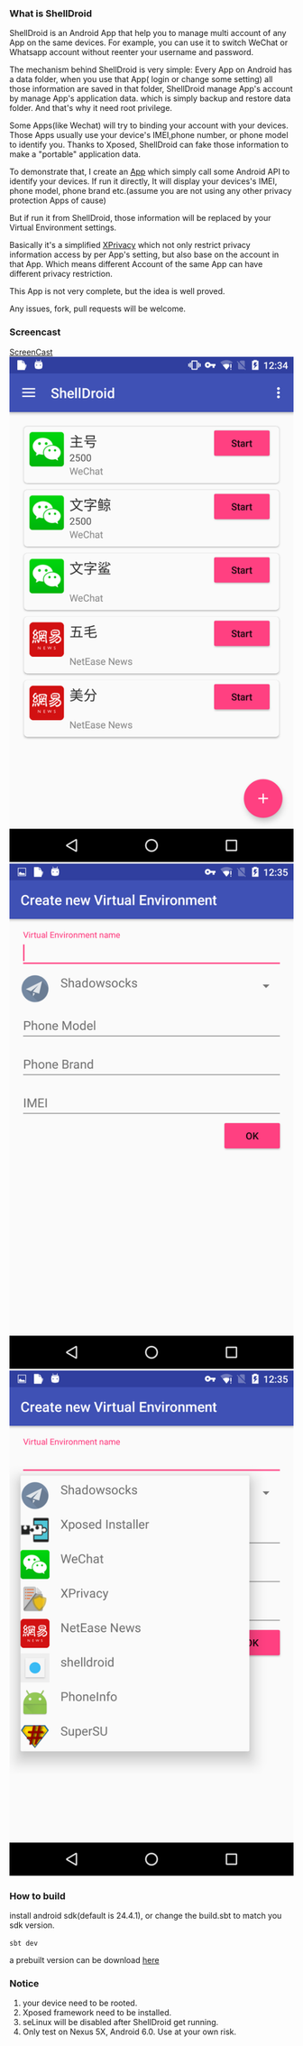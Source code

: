 ### What is ShellDroid

ShellDroid is an Android App that help you to manage multi account of any App on the same devices. For example, you can use it to switch WeChat or Whatsapp account without reenter your username and password.

The mechanism behind ShellDroid is very simple: Every App on Android has a data folder, when you use that App( login or change some setting) all those information are saved in that folder, ShellDroid manage App's account by manage App's application data. which is simply backup and restore data folder. And that's why it need root privilege.

Some Apps(like Wechat) will try to binding your account with your devices. Those Apps usually use your device's IMEI,phone number, or phone model to identify you. Thanks to Xposed, ShellDroid can fake those information to make a "portable" application data.

To demonstrate that, I create an [App](https://github.com/wuhx/phoneinfo) which simply call some Android API to identify your devices.  If run it directly, It will display your devices's IMEI, phone model, phone brand etc.(assume  you are not using any other privacy protection Apps of cause)

But if run it from ShellDroid, those information will be replaced by your Virtual Environment settings.

Basically it's a simplified [XPrivacy](https://github.com/M66B/XPrivacy) which not only restrict privacy information access by per App's setting, but also base on the account in that App.  Which means different Account of the same App can have different privacy restriction.

This App is not very complete, but the idea is well proved.

Any issues, fork, pull requests will be welcome.

### Screencast

[ScreenCast](screencast/record.mp4?raw=true)
![ScreenCast](screencast/main.png)
![ScreenCast](screencast/new.png)
![ScreenCast](screencast/new1.png)

### How to build

install android sdk(default is 24.4.1),  or change the build.sbt to match you sdk version.

`sbt dev`

a prebuilt version can be download [here](target/android/output/shelldroid-debug.apk?raw=true)

### Notice

1. your device need to be rooted.
2. Xposed framework need to be installed.
3. seLinux will be disabled after ShellDroid get running.
4. Only test on Nexus 5X, Android 6.0. Use at your own risk.
